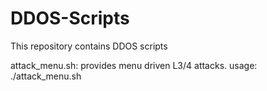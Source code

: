 # DDOS-Scripts
 This repository contains DDOS scripts
 
 attack_menu.sh: provides menu driven L3/4 attacks.
 usage: ./attack_menu.sh <IP> <PORT>
 
